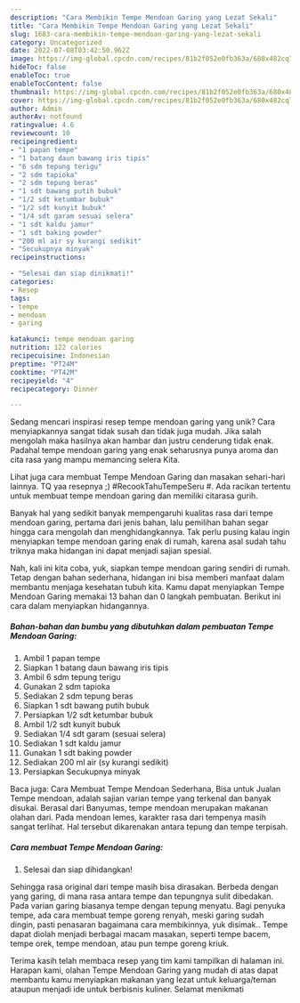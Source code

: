 ```yaml
---
description: "Cara Membikin Tempe Mendoan Garing yang Lezat Sekali"
title: "Cara Membikin Tempe Mendoan Garing yang Lezat Sekali"
slug: 1683-cara-membikin-tempe-mendoan-garing-yang-lezat-sekali
category: Uncategorized
date: 2022-07-08T03:42:50.962Z
image: https://img-global.cpcdn.com/recipes/81b2f052e0fb363a/680x482cq70/tempe-mendoan-garing-foto-resep-utama.jpg
hideToc: false
enableToc: true
enableTocContent: false
thumbnail: https://img-global.cpcdn.com/recipes/81b2f052e0fb363a/680x482cq70/tempe-mendoan-garing-foto-resep-utama.jpg
cover: https://img-global.cpcdn.com/recipes/81b2f052e0fb363a/680x482cq70/tempe-mendoan-garing-foto-resep-utama.jpg
author: Admin
authorAv: notfound
ratingvalue: 4.6
reviewcount: 10
recipeingredient:
- "1 papan tempe"
- "1 batang daun bawang iris tipis"
- "6 sdm tepung terigu"
- "2 sdm tapioka"
- "2 sdm tepung beras"
- "1 sdt bawang putih bubuk"
- "1/2 sdt ketumbar bubuk"
- "1/2 sdt kunyit bubuk"
- "1/4 sdt garam sesuai selera"
- "1 sdt kaldu jamur"
- "1 sdt baking powder"
- "200 ml air sy kurangi sedikit"
- "Secukupnya minyak"
recipeinstructions:

- "Selesai dan siap dinikmati!"
categories:
- Resep
tags:
- tempe
- mendoan
- garing

katakunci: tempe mendoan garing 
nutrition: 122 calories
recipecuisine: Indonesian
preptime: "PT24M"
cooktime: "PT42M"
recipeyield: "4"
recipecategory: Dinner

---
```





Sedang mencari inspirasi resep tempe mendoan garing yang unik? Cara menyiapkannya sangat tidak susah dan tidak juga mudah. Jika salah mengolah maka hasilnya akan hambar dan justru cenderung tidak enak. Padahal tempe mendoan garing yang enak seharusnya punya aroma dan cita rasa yang mampu memancing selera Kita.





Lihat juga cara membuat Tempe Mendoan Garing dan masakan sehari-hari lainnya. TQ yaa resepnya ;) #RecookTahuTempeSeru #. Ada racikan tertentu untuk membuat tempe mendoan garing dan memiliki citarasa gurih.

Banyak hal yang sedikit banyak mempengaruhi kualitas rasa dari tempe mendoan garing, pertama dari jenis bahan, lalu pemilihan bahan segar hingga cara mengolah dan menghidangkannya. Tak perlu pusing kalau ingin menyiapkan tempe mendoan garing enak di rumah, karena asal sudah tahu triknya maka hidangan ini dapat menjadi sajian spesial.






Nah, kali ini kita coba, yuk, siapkan tempe mendoan garing sendiri di rumah. Tetap dengan bahan sederhana, hidangan ini bisa memberi manfaat dalam membantu menjaga kesehatan tubuh kita. Kamu dapat menyiapkan Tempe Mendoan Garing memakai 13 bahan dan 0 langkah pembuatan. Berikut ini cara dalam menyiapkan hidangannya.

<!--inarticleads1-->

##### Bahan-bahan dan bumbu yang dibutuhkan dalam pembuatan Tempe Mendoan Garing:

1. Ambil 1 papan tempe
1. Siapkan 1 batang daun bawang iris tipis
1. Ambil 6 sdm tepung terigu
1. Gunakan 2 sdm tapioka
1. Sediakan 2 sdm tepung beras
1. Siapkan 1 sdt bawang putih bubuk
1. Persiapkan 1/2 sdt ketumbar bubuk
1. Ambil 1/2 sdt kunyit bubuk
1. Sediakan 1/4 sdt garam (sesuai selera)
1. Sediakan 1 sdt kaldu jamur
1. Gunakan 1 sdt baking powder
1. Sediakan 200 ml air (sy kurangi sedikit)
1. Persiapkan Secukupnya minyak


Baca juga: Cara Membuat Tempe Mendoan Sederhana, Bisa untuk Jualan Tempe mendoan, adalah sajian varian tempe yang terkenal dan banyak disukai. Berasal dari Banyumas, tempe mendoan merupakan makanan olahan dari. Pada mendoan lemes, karakter rasa dari tempenya masih sangat terlihat. Hal tersebut dikarenakan antara tepung dan tempe terpisah. 

<!--inarticleads2-->

##### Cara membuat Tempe Mendoan Garing:


1. Selesai dan siap dihidangkan!

Sehingga rasa original dari tempe masih bisa dirasakan. Berbeda dengan yang garing, di mana rasa antara tempe dan tepungnya sulit dibedakan. Pada varian garing biasanya tempe dengan tepung menyatu. Bagi penyuka tempe, ada cara membuat tempe goreng renyah, meski garing sudah dingin, pasti penasaran bagaimana cara membikinnya, yuk disimak.. Tempe dapat diolah menjadi berbagai macam masakan, seperti tempe bacem, tempe orek, tempe mendoan, atau pun tempe goreng kriuk. 

Terima kasih telah membaca resep yang tim kami tampilkan di halaman ini. Harapan kami, olahan Tempe Mendoan Garing yang mudah di atas dapat membantu kamu menyiapkan makanan yang lezat untuk keluarga/teman ataupun menjadi ide untuk berbisnis kuliner. Selamat menikmati
